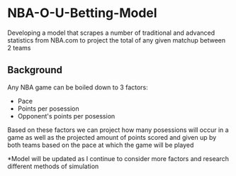 # NBA-O-U-Betting-Model

Developing a model that scrapes a number of traditional and advanced statistics from NBA.com to project the total of any given matchup between 2 teams

## Background
Any NBA game can be boiled down to 3 factors:
  - Pace
  - Points per posession
  - Opponent's points per posession

Based on these factors we can project how many posessions will occur in a game as well as the projected amount of points scored and given up by both teams based on the pace at which the game will be played

*Model will be updated as I continue to consider more factors and research different methods of simulation
